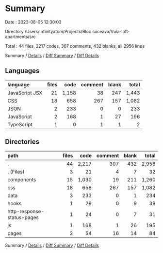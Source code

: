 # Summary

Date : 2023-08-05 12:30:03

Directory /Users/infinityatom/Projects/Bloc suceava/Vuia-loft-apartments/src

Total : 44 files,  2217 codes, 307 comments, 432 blanks, all 2956 lines

Summary / [Details](details.md) / [Diff Summary](diff.md) / [Diff Details](diff-details.md)

## Languages
| language | files | code | comment | blank | total |
| :--- | ---: | ---: | ---: | ---: | ---: |
| JavaScript JSX | 21 | 1,158 | 38 | 247 | 1,443 |
| CSS | 18 | 658 | 267 | 157 | 1,082 |
| JSON | 2 | 233 | 0 | 0 | 233 |
| JavaScript | 2 | 168 | 1 | 27 | 196 |
| TypeScript | 1 | 0 | 1 | 1 | 2 |

## Directories
| path | files | code | comment | blank | total |
| :--- | ---: | ---: | ---: | ---: | ---: |
| . | 44 | 2,217 | 307 | 432 | 2,956 |
| . (Files) | 3 | 21 | 4 | 7 | 32 |
| components | 15 | 1,030 | 19 | 211 | 1,260 |
| css | 18 | 658 | 267 | 157 | 1,082 |
| data | 3 | 233 | 0 | 1 | 234 |
| hooks | 1 | 29 | 0 | 9 | 38 |
| http-response-status-pages | 1 | 24 | 0 | 7 | 31 |
| js | 1 | 168 | 1 | 26 | 195 |
| pages | 2 | 54 | 16 | 14 | 84 |

Summary / [Details](details.md) / [Diff Summary](diff.md) / [Diff Details](diff-details.md)
